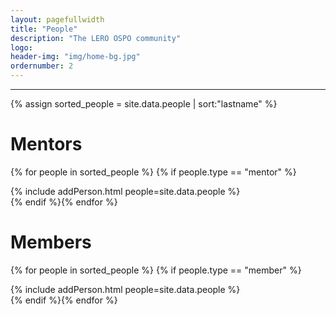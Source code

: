 ```yaml
---
layout: pagefullwidth
title: "People"
description: "The LERO OSPO community"
logo:
header-img: "img/home-bg.jpg"
ordernumber: 2
---
```


<!--This file renders the people page. Normal markdown is used at the top and for headings. The actual people set is rendered using HTML to enable responsive rendering-->


---





{% assign sorted_people = site.data.people | sort:"lastname" %}

# Mentors
<html>
<div class="row">

{% for people in sorted_people %} {% if people.type == "mentor" %}
	<div class="col-xs-12 col-sm-4 col-md-3 col-lg-3" onclick="window.open('{{ people.url }}','mywindow');" style="cursor: pointer;">
		{% include addPerson.html people=site.data.people %}
	</div>
{% endif %}{% endfor %}

</div>
</html>

# Members
<html>
<div class="row">

{% for people in sorted_people %} {% if people.type == "member" %}
	<div class="col-xs-12 col-sm-4 col-md-3 col-lg-3">
		{% include addPerson.html people=site.data.people %}
	</div>
{% endif %}{% endfor %}

</div>
</html>
